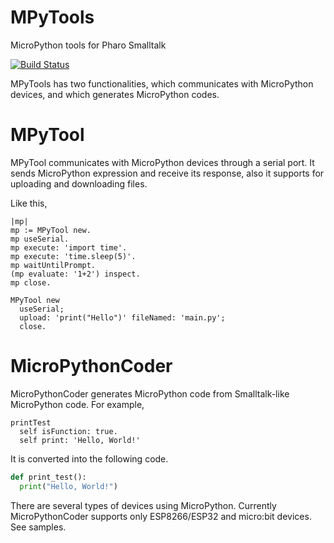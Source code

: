 # MPyTools
MicroPython tools for Pharo Smalltalk

[![Build Status](https://app.travis-ci.com/EiichiroIto/MPyTools.svg?branch=master)](https://app.travis-ci.com/EiichiroIto/MPyTools)

MPyTools has two functionalities, which communicates with MicroPython devices, and which generates MicroPython codes.

# MPyTool
MPyTool communicates with MicroPython devices through a serial port. It sends MicroPython expression and receive its response, also it supports for uploading and downloading files.

Like this,

```Smalltalk
|mp|
mp := MPyTool new.
mp useSerial.
mp execute: 'import time'.
mp execute: 'time.sleep(5)'.
mp waitUntilPrompt.
(mp evaluate: '1+2') inspect.
mp close.
```

```Smalltalk
MPyTool new
  useSerial;
  upload: 'print("Hello")' fileNamed: 'main.py';
  close.
```

# MicroPythonCoder
MicroPythonCoder generates MicroPython code from Smalltalk-like MicroPython code.
For example,

```Smalltalk
printTest
  self isFunction: true.
  self print: 'Hello, World!'
```

It is converted into the following code.

```Python
def print_test():
  print("Hello, World!")
```

There are several types of devices using MicroPython. Currently MicroPythonCoder supports only ESP8266/ESP32 and micro:bit devices. See samples.
